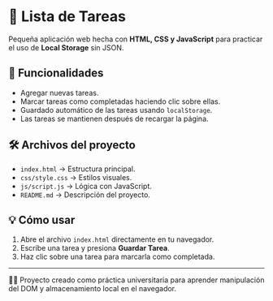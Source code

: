 # 📝 Lista de Tareas

Pequeña aplicación web hecha con **HTML, CSS y JavaScript** para practicar el uso de **Local Storage** sin JSON.

## 🚀 Funcionalidades
- Agregar nuevas tareas.
- Marcar tareas como completadas haciendo clic sobre ellas.
- Guardado automático de las tareas usando `localStorage`.
- Las tareas se mantienen después de recargar la página.

## 🛠️ Archivos del proyecto
- `index.html` → Estructura principal.
- `css/style.css` → Estilos visuales.
- `js/script.js` → Lógica con JavaScript.
- `README.md` → Descripción del proyecto.

## 💡 Cómo usar
1. Abre el archivo `index.html` directamente en tu navegador.
2. Escribe una tarea y presiona **Guardar Tarea**.
3. Haz clic sobre una tarea para marcarla como completada.

---

🧑‍💻 Proyecto creado como práctica universitaria para aprender manipulación del DOM y almacenamiento local en el navegador.